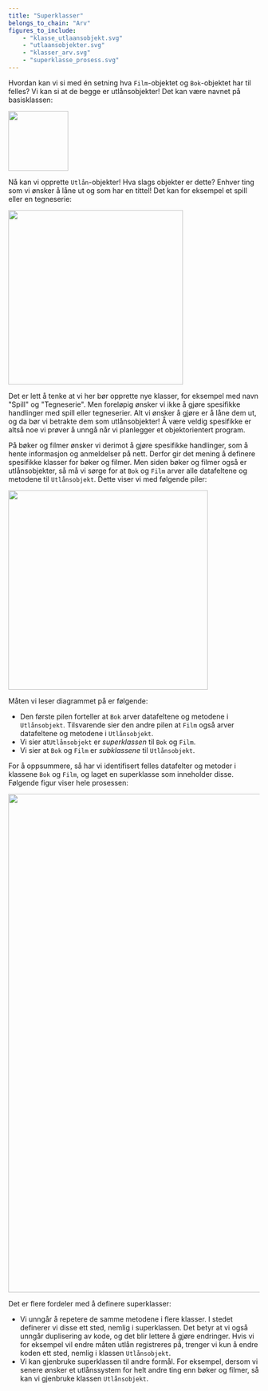 ```yaml
---
title: "Superklasser"
belongs_to_chain: "Arv"
figures_to_include:
	- "klasse_utlaansobjekt.svg"
	- "utlaansobjekter.svg"
	- "klasser_arv.svg"
	- "superklasse_prosess.svg"
---
```


Hvordan kan vi si med én setning hva `Film`-objektet og `Bok`-objektet har til felles? Vi kan si at de begge er utlånsobjekter! Det kan være navnet på basisklassen: 

<img src="/media/markdowncontent/assosiated_files/klasse_utlaansobjekt.svg" width="120">

Nå kan vi opprette `Utlån`-objekter! Hva slags objekter er dette? Enhver ting som vi ønsker å låne ut og som har en tittel! Det kan for eksempel et spill eller en tegneserie:

<img src="/media/markdowncontent/assosiated_files/utlaansobjekter.svg" width="350">

Det er lett å tenke at vi her bør opprette nye klasser, for eksempel med navn "Spill" og "Tegneserie". Men foreløpig ønsker vi ikke å gjøre spesifikke handlinger med spill eller tegneserier. Alt vi ønsker å gjøre er å låne dem ut, og da bør vi betrakte dem som utlånsobjekter! Å være veldig spesifikke er altså noe vi prøver å unngå når vi planlegger et objektorientert program. 

På bøker og filmer ønsker vi derimot å gjøre spesifikke handlinger, som å hente informasjon og anmeldelser på nett. Derfor gir det mening å definere spesifikke klasser for bøker og filmer. Men siden bøker og filmer også er utlånsobjekter, så må vi sørge for at `Bok` og `Film` arver alle datafeltene og metodene til `Utlånsobjekt`. Dette viser vi med følgende piler: 

<img src="/media/markdowncontent/assosiated_files/klasser_arv.svg" width="400">
 
Måten vi leser diagrammet på er følgende: 

- Den første pilen forteller at `Bok` arver datafeltene og metodene i `Utlånsobjekt`. Tilsvarende sier den andre pilen at `Film` også arver datafeltene og metodene i `Utlånsobjekt`.
- Vi sier at`Utlånsobjekt` er *superklassen* til `Bok` og `Film`. 
- Vi sier  at `Bok` og `Film` er *subklassene* til `Utlånsobjekt`.

For å oppsummere, så har vi identifisert felles datafelter og metoder i klassene `Bok` og `Film`, og laget en superklasse som inneholder disse. Følgende figur viser hele prosessen:

<img src="/media/markdowncontent/assosiated_files/superklasse_prosess.svg" width="1000">

Det er flere fordeler med å definere superklasser: 

- Vi unngår å repetere de samme metodene i flere klasser. I stedet definerer vi disse ett sted, nemlig i superklassen. Det betyr at vi også unngår duplisering av kode, og det blir lettere å gjøre endringer. Hvis vi for eksempel vil endre måten utlån registreres på, trenger vi kun å endre koden ett sted, nemlig i klassen `Utlånsobjekt`. 
- Vi kan gjenbruke superklassen til andre formål. For eksempel, dersom vi senere ønsker et utlånssystem for helt andre ting enn bøker og filmer, så kan vi gjenbruke klassen `Utlånsobjekt`. 

